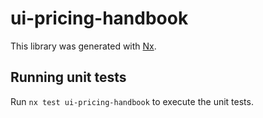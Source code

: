 # ui-pricing-handbook

This library was generated with [Nx](https://nx.dev).

## Running unit tests

Run `nx test ui-pricing-handbook` to execute the unit tests.
